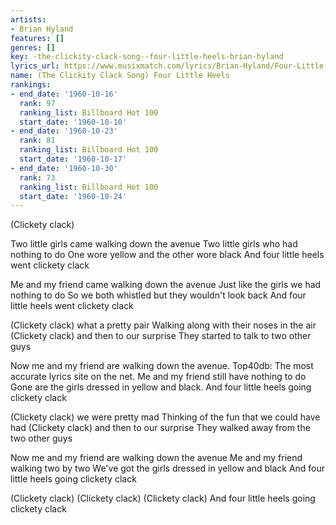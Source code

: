 ```yaml
---
artists:
- Brian Hyland
features: []
genres: []
key: -the-clickity-clack-song--four-little-heels-brian-hyland
lyrics_url: https://www.musixmatch.com/lyrics/Brian-Hyland/Four-Little-Heels-The-Clickety-Clack-Song
name: (The Clickity Clack Song) Four Little Heels
rankings:
- end_date: '1960-10-16'
  rank: 97
  ranking_list: Billboard Hot 100
  start_date: '1960-10-10'
- end_date: '1960-10-23'
  rank: 81
  ranking_list: Billboard Hot 100
  start_date: '1960-10-17'
- end_date: '1960-10-30'
  rank: 73
  ranking_list: Billboard Hot 100
  start_date: '1960-10-24'
---
```

(Clickety clack)

Two little girls came walking down the avenue
Two little girls who had nothing to do
One wore yellow and the other wore black
And four little heels went clickety clack

Me and my friend came walking down the avenue
Just like the girls we had nothing to do
So we both whistled but they wouldn't look back
And four little heels went clickety clack

(Clickety clack) what a pretty pair
Walking along with their noses in the air
(Clickety clack) and then to our surprise
They started to talk to two other guys

Now me and my friend are walking down the avenue.
Top40db: The most accurate lyrics site on the net.
Me and my friend still have nothing to do
Gone are the girls dressed in yellow and black.
And four little heels going clickety clack

(Clickety clack) we were pretty mad
Thinking of the fun that we could have had
(Clickety clack) and then to our surprise
They walked away from the two other guys

Now me and my friend are walking down the avenue
Me and my friend walking two by two
We've got the girls dressed in yellow and black
And four little heels going clickety clack

(Clickety clack)
(Clickety clack)
(Clickety clack)
And four little heels going clickety clack
